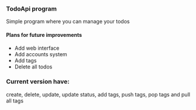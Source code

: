 ### TodoApi program

Simple program where you can manage your todos

#### Plans for future improvements

- Add web interface
- Add accounts system
- Add tags
- Delete all todos

### Current version have:

create, delete, update, update status, add tags, push tags, pop tags and pull all tags